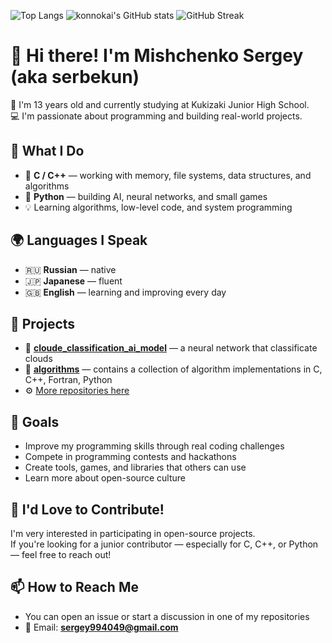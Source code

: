 ![Top Langs](https://github-readme-stats.vercel.app/api/top-langs/?username=serbekun&theme=tokyonight&hide=fortran&lang_count=50)
![konnokai's GitHub stats](https://github-readme-stats.vercel.app/api?username=serbekun&show_icons=true&theme=tokyonight&include_all_commits=true)
![GitHub Streak](https://github-readme-streak-stats.herokuapp.com/?user=serbekun&theme=tokyonight)

# 👋 Hi there! I'm Mishchenko Sergey (aka serbekun)

🎒 I'm 13 years old and currently studying at Kukizaki Junior High School.  
💻 I'm passionate about programming and building real-world projects.

## 🧠 What I Do

- 💾 **C / C++** — working with memory, file systems, data structures, and algorithms  
- 🐍 **Python** — building AI, neural networks, and small games  
- 💡 Learning algorithms, low-level code, and system programming  

## 🌍 Languages I Speak

- 🇷🇺 **Russian** — native  
- 🇯🇵 **Japanese** — fluent  
- 🇬🇧 **English** — learning and improving every day  

## 🚀 Projects

- 🧠 [**cloude_classification_ai_model**](https://github.com/serbekun/cloude_classification_ai_model) — a neural network that classificate clouds
- 📁 [**algorithms**](https://github.com/serbekun/algorithms) — contains a collection of algorithm implementations in C, C++, Fortran, Python  
- ⚙️ [More repositories here](https://github.com/serbekun?tab=repositories)  

## 🌱 Goals

- Improve my programming skills through real coding challenges  
- Compete in programming contests and hackathons  
- Create tools, games, and libraries that others can use  
- Learn more about open-source culture  

## 🤝 I'd Love to Contribute!

I'm very interested in participating in open-source projects.  
If you're looking for a junior contributor — especially for C, C++, or Python — feel free to reach out!

## 📫 How to Reach Me

- You can open an issue or start a discussion in one of my repositories  
- 📧 Email: **sergey994049@gmail.com**
